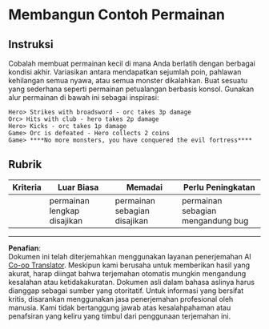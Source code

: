 <!--
CO_OP_TRANSLATOR_METADATA:
{
  "original_hash": "24201cf428c7edba1ccec2a78a0dd8f8",
  "translation_date": "2025-08-27T22:42:22+00:00",
  "source_file": "6-space-game/6-end-condition/assignment.md",
  "language_code": "id"
}
-->
# Membangun Contoh Permainan

## Instruksi

Cobalah membuat permainan kecil di mana Anda berlatih dengan berbagai kondisi akhir. Variasikan antara mendapatkan sejumlah poin, pahlawan kehilangan semua nyawa, atau semua monster dikalahkan. Buat sesuatu yang sederhana seperti permainan petualangan berbasis konsol. Gunakan alur permainan di bawah ini sebagai inspirasi:

```
Hero> Strikes with broadsword - orc takes 3p damage
Orc> Hits with club - hero takes 2p damage
Hero> Kicks - orc takes 1p damage
Game> Orc is defeated - Hero collects 2 coins
Game> ****No more monsters, you have conquered the evil fortress****
```

## Rubrik

| Kriteria | Luar Biasa             | Memadai                     | Perlu Peningkatan          |
| -------- | ---------------------- | --------------------------- | -------------------------- |
|          | permainan lengkap disajikan | permainan sebagian disajikan | permainan sebagian mengandung bug |

---

**Penafian**:  
Dokumen ini telah diterjemahkan menggunakan layanan penerjemahan AI [Co-op Translator](https://github.com/Azure/co-op-translator). Meskipun kami berusaha untuk memberikan hasil yang akurat, harap diingat bahwa terjemahan otomatis mungkin mengandung kesalahan atau ketidakakuratan. Dokumen asli dalam bahasa aslinya harus dianggap sebagai sumber yang otoritatif. Untuk informasi yang bersifat kritis, disarankan menggunakan jasa penerjemahan profesional oleh manusia. Kami tidak bertanggung jawab atas kesalahpahaman atau penafsiran yang keliru yang timbul dari penggunaan terjemahan ini.